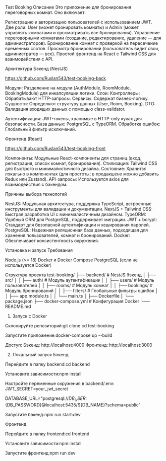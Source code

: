 Test Booking
Описание
Это приложение для бронирования переговорных комнат. Оно включает:

Регистрацию и авторизацию пользователей с использованием JWT.
Две роли: User (может бронировать комнаты) и Admin (может управлять комнатами и просматривать все бронирования).
Управление переговорными комнатами (создание, редактирование, удаление — для администраторов).
Бронирование комнат с проверкой на пересечение временных слотов.
Просмотр бронирований (пользователь видит свои, администратор — все).
Простой фронтенд на React с Tailwind CSS для взаимодействия с API.

Архитектура
Бэкенд (NestJS)

https://github.com/Ruslan543/test-booking-back

Модули: Разделение на модули (AuthModule, RoomModule, BookingModule) для инкапсуляции логики.
Слои:
Контроллеры: Обрабатывают HTTP-запросы.
Сервисы: Содержат бизнес-логику.
Сущности: Определяют структуру данных (User, Room, Booking).
DTO: Валидация входящих данных с помощью class-validator.

Аутентификация: JWT-токены, хранимые в HTTP-only куках для безопасности.
База данных: PostgreSQL с TypeORM.
Обработка ошибок: Глобальный фильтр исключений.

Фронтенд (React)

https://github.com/Ruslan543/test-booking-front

Компоненты: Модульные React-компоненты для страниц (вход, регистрация, список комнат, бронирования).
Стилизация: Tailwind CSS для быстрого и минималистичного дизайна.
Состояние: Хранится локально в компонентах (для простоты; в продакшене можно добавить Redux или Zustand).
API-запросы: Используется axios для взаимодействия с бэкендом.

Причины выбора технологий

NestJS: Модульная архитектура, поддержка TypeScript, встроенные инструменты для валидации и документации.
NextJS + Tailwind CSS: Быстрая разработка UI с минималистичным дизайном.
TypeORM: Удобный ORM для PostgreSQL, поддерживает миграции.
JWT + bcrypt: Стандарт для безопасной аутентификации и хеширования паролей.
PostgreSQL: Надежная реляционная база данных, подходящая для хранения пользователей, комнат и бронирований.
Docker: Обеспечивает консистентность окружения.

Установка и запуск
Требования

Node.js (>= 18)
Docker и Docker Compose
PostgreSQL (если не используется Docker)

Структура проекта
test-booking/
├── backend/ # NestJS бэкенд
│ ├── src/
│ │ ├── auth/ # Модуль аутентификации
│ │ ├── users/ # Модуль пользователей
│ │ ├── rooms/ # Модуль комнат
│ │ ├── bookings/ # Модуль бронирований
│ │ ├── filters/ # Глобальные фильтры ошибок
│ │ ├── app.module.ts
│ │ └── main.ts
│ ├── Dockerfile
│ └── package.json
├── docker-compose.yml # Конфигурация Docker
└── README.md

1. Запуск с Docker

Склонируйте репозиторий:git clone <repository-url>
cd test-booking

Запустите приложение:docker-compose up --build

Доступ:
Бэкенд: http://localhost:4000
Фронтенд: http://localhost:3000

2. Локальный запуск
   Бэкенд

Перейдите в папку backend:cd backend

Установите зависимости:npm install

Настройте переменные окружения в backend/.env:
JWT_SECRET=your_jwt_secret

DATABASE_URL="postgresql://${DB_USER}:${DB_PASSWORD}@localhost:5435/${DB_NAME}?schema=public"

Запустите бэкенд:npm run start:dev

Фронтенд

Перейдите в папку frontend:cd frontend

Установите зависимости:npm install

Запустите фронтенд:npm run dev
